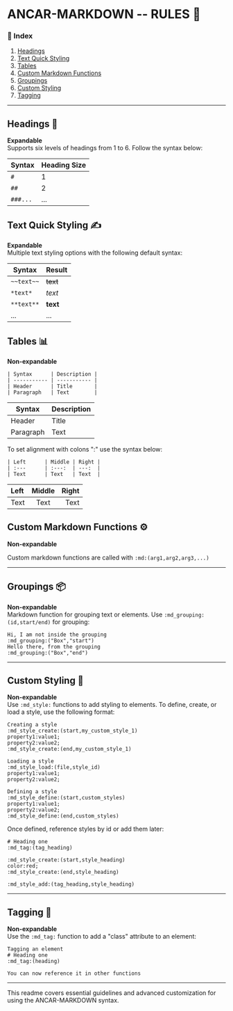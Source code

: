 # ANCAR-MARKDOWN -- RULES 📑

### 📜 Index
1. [Headings](#headings)
2. [Text Quick Styling](#text-quick-styling)
3. [Tables](#tables)
4. [Custom Markdown Functions](#custom-markdown-functions)
5. [Groupings](#groupings)
6. [Custom Styling](#custom-styling)
7. [Tagging](#tagging)

---

## Headings 🔹
**Expandable**    
Supports six levels of headings from 1 to 6. Follow the syntax below:

| Syntax | Heading Size |
|--------|--------------|
| `#`    | 1           |
| `##`   | 2           |
| `###...` | ...      |

## Text Quick Styling ✍️
**Expandable**  
Multiple text styling options with the following default syntax:

| Syntax           | Result          |
|------------------|-----------------|
| `~~text~~`       | ~~text~~        |
| `*text*`         | *text*          |
| `**text**`       | **text**        |
| ...              | ...             |

## Tables 📊
**Non-expandable**

```
| Syntax      | Description |
| ----------- | ----------- |
| Header      | Title       |
| Paragraph   | Text        |
```

| Syntax      | Description |
| ----------- | ----------- |
| Header      | Title       |
| Paragraph   | Text        |

To set alignment with colons ":" use the syntax below:

```
| Left      | Middle | Right |
| :---      | :---:  | ---:  |
| Text      | Text   | Text  |
```

| Left      | Middle | Right |
| :---      | :---:  | ---:  |
| Text      | Text   | Text  |

## Custom Markdown Functions ⚙️
**Non-expandable**  

Custom markdown functions are called with `:md:(arg1,arg2,arg3,...)`

---

## Groupings 📦
**Non-expandable**  
Markdown function for grouping text or elements. Use `:md_grouping:(id,start/end)` for grouping:

```
Hi, I am not inside the grouping  
:md_grouping:("Box","start")  
Hello there, from the grouping  
:md_grouping:("Box","end")  
```

---

## Custom Styling 🎨
**Non-expandable**  
Use `:md_style:` functions to add styling to elements. To define, create, or load a style, use the following format:

```
Creating a style  
:md_style_create:(start,my_custom_style_1)  
property1:value1;  
property2:value2;  
:md_style_create:(end,my_custom_style_1)  

Loading a style  
:md_style_load:(file,style_id)  
property1:value1;  
property2:value2;  

Defining a style  
:md_style_define:(start,custom_styles)  
property1:value1;  
property2:value2;  
:md_style_define:(end,custom_styles)  
```

Once defined, reference styles by id or add them later:

```
# Heading one  
:md_tag:(tag_heading)  

:md_style_create:(start,style_heading)  
color:red;  
:md_style_create:(end,style_heading)  

:md_style_add:(tag_heading,style_heading)  
```

---

## Tagging 📌
**Non-expandable**  
Use the `:md_tag:` function to add a "class" attribute to an element:

```
Tagging an element  
# Heading one  
:md_tag:(heading)  

You can now reference it in other functions  
```

--- 

This readme covers essential guidelines and advanced customization for using the ANCAR-MARKDOWN syntax.
